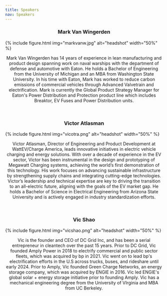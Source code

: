 ```yaml
---
title: Speakers
nav: Speakers
---
```




<h3 style="text-align: center;">Mark Van Wingerden</h3>

{% include figure.html img="markvanw.jpg" alt="headshot" width="50%" %}

<p style="text-align: center;">Mark Van Wingerden has 14 years of experience in lean manufacturing and product design spanning work on naval warships with the department of defense and automotive with Eaton. He holds a Bachelor of Engineering from the University of Michigan and an MBA from Washington State University. In his time with Eaton, Mark has worked to reduce carbon emissions of commercial vehicles through Advanced Valvetrain and electrification. Mark is currently the Global Product Strategy Manager for Eaton's Power Distribution and Protection product line which includes Breaktor, EV Fuses and Power Distribution units.</p>

<br>

<h3 style="text-align: center;">Victor Atlasman</h3>

{% include figure.html img="vicotra.png" alt="headshot" width="50%" %}

<p style="text-align: center;">Victor Atlasman, Director of Engineering and Product Development at WattEV/Charge America, leads innovative initiatives in electric vehicle charging and energy solutions. With over a decade of experience in the EV sector, Victor has been instrumental in the design and prototyping of Megawatt Charging systems, achieving the world’s first demonstration of this technology. His work focuses on advancing sustainable infrastructure by strengthening supply chains and integrating cutting-edge technologies. Victor’s leadership and technical expertise are key to driving the transition to an all-electric future, aligning with the goals of the EV market gap. He holds a Bachelor of Science in Electrical Engineering from Arizona State University and is actively engaged in industry standardization efforts.</p>

<br>

<h3 style="text-align: center;">Vic Shao</h3>

{% include figure.html img="vicshao.png" alt="headshot" width="50%" %}

<p style="text-align: center;">Vic is the founder and CEO of DC Grid Inc, and has been a serial entrepreneur in cleantech over the past 15 years. Prior to DC Grid, Vic founded Amply Power in 2018 to electrify commercial and public sector fleets, which was acquired by bp in 2021. Vic went on to lead bp's electrification efforts in the U.S across trucks, buses, and rideshare until early 2024. Prior to Amply, Vic founded Green Charge Networks, an energy storage company, which was acquired by ENGIE in 2016. Vic led ENGIE's global solar + energy storage initiative prior to founding Amply. Vic has a mechanical engineering degree from the University of VIrginia and MBA from UC Berkeley. </p>

<br>
